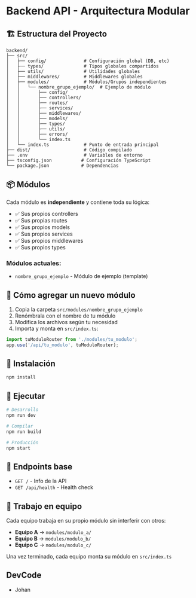 # Backend API - Arquitectura Modular

## 🏗️ Estructura del Proyecto

```
backend/
├── src/
│   ├── config/              # Configuración global (DB, etc)
│   ├── types/               # Tipos globales compartidos
│   ├── utils/               # Utilidades globales
│   ├── middlewares/         # Middlewares globales
│   ├── modules/             # Módulos/Grupos independientes
│   │   └── nombre_grupo_ejemplo/  # Ejemplo de módulo
│   │       ├── config/
│   │       ├── controllers/
│   │       ├── routes/
│   │       ├── services/
│   │       ├── middlewares/
│   │       ├── models/
│   │       ├── types/
│   │       ├── utils/
│   │       ├── errors/
│   │       └── index.ts
│   └── index.ts             # Punto de entrada principal
├── dist/                    # Código compilado
├── .env                     # Variables de entorno
├── tsconfig.json           # Configuración TypeScript
└── package.json            # Dependencias
```

## 📦 Módulos

Cada módulo es **independiente** y contiene toda su lógica:

- ✅ Sus propios controllers
- ✅ Sus propias routes
- ✅ Sus propios models
- ✅ Sus propios services
- ✅ Sus propios middlewares
- ✅ Sus propios types

### Módulos actuales:
- `nombre_grupo_ejemplo` - Módulo de ejemplo (template)

## 🚀 Cómo agregar un nuevo módulo

1. Copia la carpeta `src/modules/nombre_grupo_ejemplo`
2. Renómbrala con el nombre de tu módulo
3. Modifica los archivos según tu necesidad
4. Importa y monta en `src/index.ts`:

```typescript
import tuModuloRouter from './modules/tu_modulo';
app.use('/api/tu_modulo', tuModuloRouter);
```

## 🔧 Instalación

```bash
npm install
```

## 🏃 Ejecutar

```bash
# Desarrollo
npm run dev

# Compilar
npm run build

# Producción
npm start
```

## 📡 Endpoints base

- `GET /` - Info de la API
- `GET /api/health` - Health check

## 👥 Trabajo en equipo

Cada equipo trabaja en su propio módulo sin interferir con otros:

- **Equipo A** → `modules/modulo_a/`
- **Equipo B** → `modules/modulo_b/`
- **Equipo C** → `modules/modulo_c/`

Una vez terminado, cada equipo monta su módulo en `src/index.ts`




## DevCode
- Johan
